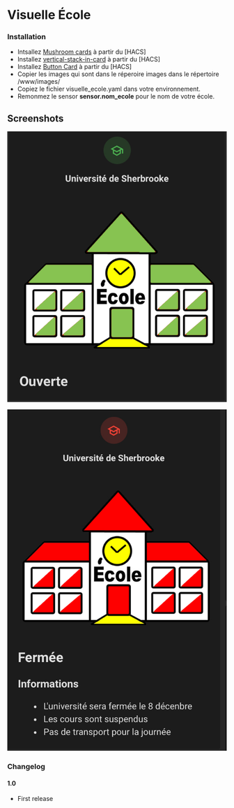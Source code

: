 # Visuelle École

### Installation
- Intsallez [Mushroom cards](https://github.com/piitaya/lovelace-mushroom) à partir du [HACS]
- Installez [vertical-stack-in-card](https://github.com/ofekashery/vertical-stack-in-card) à partir du [HACS]
- Installez [Button Card](https://github.com/custom-cards/button-card) à partir du [HACS] 
- Copier les images qui sont dans le réperoire images dans le répertoire /www/images/
- Copiez le fichier visuelle_ecole.yaml dans votre environnement.
- Remonmez le sensor **sensor.nom_ecole** pour le nom de votre école.

## Screenshots

![Markdown Tableau](exemples/stat_ecole_ouverte.jpg)

![Markdown Tableau](exemples/stat_ecole_fermee.jpg)

### Changelog
#### 1.0
- First release

